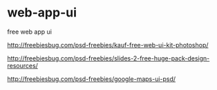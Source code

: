 # web-app-ui
free web app ui

http://freebiesbug.com/psd-freebies/kauf-free-web-ui-kit-photoshop/

http://freebiesbug.com/psd-freebies/slides-2-free-huge-pack-design-resources/

http://freebiesbug.com/psd-freebies/google-maps-ui-psd/
